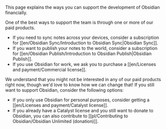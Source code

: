This page explains the ways you can support the development of Obsidian financially.

One of the best ways to support the team is through one or more of our paid products.

- If you need to sync notes across your devices, consider a subscription for [[en/Obsidian Sync/Introduction to Obsidian Sync|Obsidian Sync]].
- If you want to publish your notes to the world, consider a subscription for [[en/Obsidian Publish/Introduction to Obsidian Publish|Obsidian Publish]].
- If you use Obsidian for work, we ask you to purchase a [[en/Licenses and payment/Commercial license]].

We understand that you might not be interested in any of our paid products right now, though we'd love to know how we can change that! If you still want to support Obsidian, consider the following options:

- If you only use Obsidian for personal purposes, consider getting a [[en/Licenses and payment/Catalyst license]].
- If you already have a Catalyst license and you still want to donate to Obsidian, you can also contribute to [[pl/Contributing to Obsidian/Obsidian Unlimited (donation)]].
